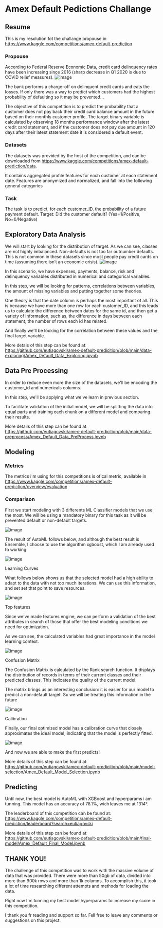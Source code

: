 # Amex Default Pedictions Challange

## Resume

This is my resolution fot the challange propouse in: https://www.kaggle.com/competitions/amex-default-prediction

### Propouse
According to Federal Reserve Economic Data, credit card delinquency rates have been increasing since 2016 (sharp decrease in Q1 2020 is due to COVID relief measures).
![image](https://user-images.githubusercontent.com/74082359/175775880-9e445da1-2670-4e66-9f2e-250c0dd80bb4.png)

The bank performs a charge-off on delinquent credit cards and eats the losses. If only there was a way to predict which customers had the highest probability of defaulting so it may be prevented…

The objective of this competition is to predict the probability that a customer does not pay back their credit card balance amount in the future based on their monthly customer profile. The target binary variable is calculated by observing 18 months performance window after the latest credit card statement, and if the customer does not pay due amount in 120 days after their latest statement date it is considered a default event. 

### Datasets
The datasets was provided by the host of the competition, and can be downloaded from https://www.kaggle.com/competitions/amex-default-prediction/data.

It contains aggregated profile features for each customer at each statement date. Features are anonymized and normalized, and fall into the following general categories

### Task
The task is to predict, for each customer_ID, the probability of a future payment default.
Target: Did the customer default? (Yes=1/Positive, No=0/Negative)


## Exploratory Data Analysis

We will start by looking for the distribution of target. As we can see,  classes are not highly imbalanced. Non-defaults is not too far outnumber defaults. This is not common in these datasets since most people pay credit cards on time (assuming there isn’t an economic crisis).
![image](https://user-images.githubusercontent.com/74082359/175775987-a2dd7449-0592-417e-8dac-4320bb2de0c6.png)

In this scenario, we have expenses, payments, balance, risk and delinquency variables distributed in numerical and categorical variables.

In this step, we will be looking for patterns, correlations between variables, the amount of missing variables and putting together some theories.

One theory is that the date column is perhaps the most important of all. This is because we have more than one row for each customer_ID, and this leads us to calculate the difference between dates for the same id, and then get a variety of information, such as, the difference in days between each statement, the number of rows each id has related.

And finally we'll be looking for the correlation between these values and the final target variable.

More detais of this step can be found at: https://github.com/eutiagovski/amex-default-predicition/blob/main/data-exploring/Amex_Default_Data_Exploring.ipynb

## Data Pre Processing

In order to reduce even more the size of the datasets, we'll be encoding the customer_id and numericals columns.

In this step, we'll be applying what we've learn in previous section.

To facilitate validation of the initial model, we will be splitting the data into equal parts and training each chunk on a different model and comparing their results.

More details of this step can be found at: https://github.com/eutiagovski/amex-default-predicition/blob/main/data-preprocess/Amex_Default_Data_PreProcess.ipynb

## Modeling

### Metrics
The metrics i'm using for this competitions is ofical metric, available in https://www.kaggle.com/competitions/amex-default-prediction/overview/evaluation

### Comparison
First we start modeling with 3 differents ML Classifier models that we use the most.
We will be using a mandatory binary for this task as it will be prevented default or non-default targets.

![image](https://user-images.githubusercontent.com/74082359/175933565-2499cb66-4d4a-4bdd-964d-fe0756bd8423.png)

The result of AutoML follows below, and although the best result is Ensemble, I choose to use the algorithm xgboost, which I am already used to working:

![image](https://user-images.githubusercontent.com/74082359/175653368-076aed0d-2d2b-4f70-a395-7878226e11ea.png)


Learning Curves

What follows below shows us that the selected model had a high ability to adapt to the data with not too much iterations. We can use this information, and set set that point to save resources. 

![image](https://user-images.githubusercontent.com/74082359/175931729-4b30e851-2333-499c-8da2-eec32b8cf732.png)

Top features

Since we've made features engine, we can perform a validation of the best attributes in search of those that offer the best modeling conditions we need for optimization.

As we can see, the calculated variables had great importance in the model learning context.

![image](https://user-images.githubusercontent.com/74082359/175931253-53ed94c8-a8c7-4e53-805d-b911b91dcf02.png)


Confusion Matrix

The Confusion Matrix is calculated by the Rank search function. It displays the distribution of records in terms of their current classes and their predicted classes. This indicates the quality of the current model. 

The matrix brings us an interesting conclusion: it is easier for our model to predict a non-default target. So we will be treating this information in the future

![image](https://user-images.githubusercontent.com/74082359/175942441-f82c3f28-9598-4cf3-831a-943a2e00df0b.png)

Calibration

Finally, our final optimized model has a calibration curve that closely approximates the ideal model, indicating that the model is perfectly fitted.

![image](https://user-images.githubusercontent.com/74082359/175931510-f6c5c7de-bc38-49ef-83f6-8cfa1a09a329.png)


And now we are able to make the first predicts!

More details of this step can be found at: https://github.com/eutiagovski/amex-default-predicition/blob/main/model-selection/Amex_Default_Model_Selection.ipynb


## Predicting

Until now, the best model is AutoML with XGBoost and hyperparams i am tunning. This model has an accuracy of 78.1%, wich leaves me at 1314°.

The leaderboard of this competition can be found at: https://www.kaggle.com/competitions/amex-default-prediction/leaderboard?search=eutiagovski

More details of this step can be found at: https://github.com/eutiagovski/amex-default-predicition/blob/main/final-model/Amex_Default_Final_Model.ipynb

## THANK YOU!
The challenge of this competition was to work with the massive volume of data that was provided. There were more than 50gb of data, divided into more than 900k rows and more than 1k columns. To accomplish this, it took a lot of time researching different attempts and methods for loading the data.

Right now I'm tunning my best model hyperparams to increase my score in this competition.

I thank you fr reading and support so far. Fell free to leave any comments or suggestions on this project.

